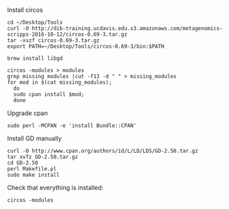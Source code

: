 Install circos

```
cd ~/Desktop/Tools
curl -O http://dib-training.ucdavis.edu.s3.amazonaws.com/metagenomics-scripps-2016-10-12/circos-0.69-3.tar.gz
tar -xvzf circos-0.69-3.tar.gz
export PATH=~/Desktop/Tools/circos-0.69-3/bin:$PATH
```
```
brew install libgd
```

```
circos -modules > modules
grep missing modules |cut -f13 -d " " > missing_modules
for mod in $(cat missing_modules);
  do
  sudo cpan install $mod;
  done
```
Upgrade cpan
```
sudo perl -MCPAN -e 'install Bundle::CPAN'
```
Install GD manually
```
curl -O http://www.cpan.org/authors/id/L/LD/LDS/GD-2.50.tar.gz
tar xvfz GD-2.50.tar.gz
cd GD-2.50
perl Makefile.pl
sudo make install
```
Check that everything is installed:
```
circos -modules
```
 

